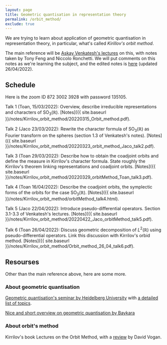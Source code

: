 ```yaml
---
layout: page
title: Geometric quantisation in representation theory
permalink: /orbit_method/
exclude: true
---
```


We are trying to learn about application of geometric 
quantisation in representation theory, in particular, 
what's called *Kirillov's orbit method*. 

The main reference will be [Askay Venkatesh's lectures](https://www.mit.edu/~fengt/249C_2017.pdf) on this, with notes taken by Tony Feng and Niccolo Ronchetti. 
We will put comments on this notes as we're learning the subject, and 
the edited notes is [here](https://www.dropbox.com/s/7shsi2bys16v25b/Venkatesh_GeometricQuantization_Rep%20Theory.pdf?dl=0) (updated 26/04/2022).

## Schedule 

Here is the zoom ID 872 3002 3928 with password 135105.

Talk 1 (Toan, 15/03/2022): Overview, describe irreducible 
representations and characters of $\text{SO}_3(\mathbb{R})$.
[Notes]({{ site.baseurl }}/notes/Kirrilov_orbit_method/20220315_Orbit_method.pdf). 

Talk 2 (Jaco 23/03/2022): 
Rewrite the character formula of $\text{SO}_3(\mathbb{R})$ as Fourier transform 
on the spheres (section 1.3 of Venkatesh's notes).
[Notes]({{ site.baseurl }}/notes/Kirrilov_orbit_method/20220323_orbit_method_Jaco_talk2.pdf). 

Talk 3 (Toan 29/03/2022):
Describe how to obtain the coadjoint orbits and define the measure in Kirrilov's character formula. State roughly the Kirrilov's theorem linking representations and coadjoint orbits. 
[Notes]({{ site.baseurl }}/notes/Kirrilov_orbit_method/20220329_orbitMethod_Toan_talk3.pdf).

Talk 4 (Toan 16/04/2022):
Describe the coadjoint orbits, the symplectic forms of the orbits for the case 
$\text{SO}_3(\mathbb{R})$.
[Notes]({{ site.baseurl }}/notes/Kirrilov_orbit_method/orbitMethod_talk4.html).

Talk 5 (Jaco 22/04/2022):
Introduce pseudo-differential operators. Section 3.1-3.3 of  Venkatesh's lectures. 
[Notes]({{ site.baseurl }}/notes/Kirrilov_orbit_method/20220422_Jaco_orbitMethod_talk5.pdf).

Talk 6 (Toan 26/04/2022):
Discuss geometric decomposition of $L^2(\mathbb{R})$ using pseudo-differential operators. 
Link this discussion with Kirrilov's orbid method.
[Notes]({{ site.baseurl }}/notes/Kirrilov_orbit_method/Orbit_method_26_04_talk6.pdf).

## Resourses

Other than the main reference above, here are some more. 

### About geometric quantisation

[Geometric quantisation's seminar by Heidelberg University](https://www.mathi.uni-heidelberg.de/~jbimmermann/geometricquantization) with [a detailed list of topics](https://www.mathi.uni-heidelberg.de/~jbimmermann/geo.pdf). 

[Nice and short overview on geometric quantisation by Baykara](http://math.uchicago.edu/~may/REU2019/REUPapers/Baykara.pdf)

### About orbit's method

Kirrilov's book Lectures on the Orbit Method, 
with a [review](https://klein.mit.edu/~dav/kirillov.pdf) by David Vogan.




